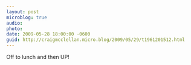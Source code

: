 ```yaml
---
layout: post
microblog: true
audio: 
photo: 
date: 2009-05-28 18:00:00 -0600
guid: http://craigmcclellan.micro.blog/2009/05/29/t1961201512.html
---
```

Off to lunch and then UP!
